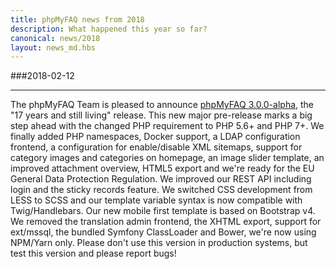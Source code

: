 ```yaml
---
title: phpMyFAQ news from 2018
description: What happened this year so far?
canonical: news/2018
layout: news_md.hbs
---
```


###2018-02-12
* * *
The phpMyFAQ Team is pleased to announce [phpMyFAQ 3.0.0-alpha](/download), the "17 years and still living" release. This
new major pre-release marks a big step ahead with the changed PHP requirement to PHP 5.6+ and PHP 7+. We finally added
PHP namespaces, Docker support, a LDAP configuration frontend, a configuration for enable/disable XML sitemaps, support
for category images and categories on homepage, an image slider template, an improved attachment overview, HTML5 export
and we're ready for the EU General Data Protection Regulation. We improved our REST API including login and the sticky
records feature. We switched CSS development from LESS to SCSS and our template variable syntax is now compatible with
Twig/Handlebars. Our new mobile first template is based on Bootstrap v4. We removed the translation admin frontend, the 
XHTML export, support for ext/mssql, the bundled Symfony ClassLoader and Bower, we're now using NPM/Yarn only. Please
don't use this version in production systems, but test this version and please report bugs!